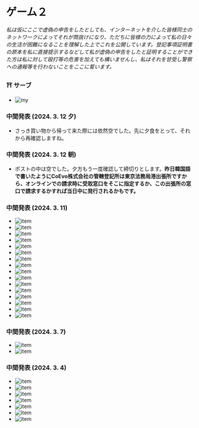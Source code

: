 # ゲーム２

*私は仮にここで虚偽の申告をしたとしても、インターネットを介した皆様同士のネットワークによってそれが筒抜けになり、ただちに皆様の力によって私の日々の生活が困難になることを理解した上でこれを公開しています。登記事項証明書の原本を私に直接提示するなどして私が虚偽の申告をしたと証明することができた方は私に対して殴打等の危害を加えても構いませんし、私はそれを甘受し警察への通報等を行わないことをここに誓います。* 

### :shinto_shrine: サーブ
- ![my](my.png)

### 中間発表 (2024. 3. 12 夕)
- さっき買い物から帰って来た際には依然空でした。先に夕食をとって、それから再確認しますね。

### 中間発表 (2024. 3. 12 朝)
- ポストの中は空でした。夕方もう一度確認して締切りとします。**昨日韓国語で書いたようにCoEvo株式会社の管轄登記所は東京法務局港出張所ですから、オンラインでの請求時に受取窓口をそこに指定するか、この出張所の窓口で請求するかすれば当日中に発行されるかもです。**

### 中間発表 (2024. 3. 11)
- ![item](mar11-01.jpg)
- ![item](mar11-02.jpg)
- ![item](mar11-03.jpg)
- ![item](mar11-04.jpg)
- ![item](mar11-05.jpg)
- ![item](mar11-06.jpg)
- ![item](mar11-07.jpg)
- ![item](mar11-08.jpg)
- ![item](mar11-09.jpg)
- ![item](mar11-10.jpg)
- ![item](mar11-11.jpg)
- ![item](mar11-12.jpg)
- ![item](mar11-13.jpg)
- ![item](mar11-14.jpg)
- ![item](mar11-15.jpg)
- ![item](mar11-16.jpg)

### 中間発表 (2024. 3. 7)
- ![item](mar07-01.jpg)
- ![item](mar07-02.jpg)

### 中間発表 (2024. 3. 4)
- ![item](mar04-01.jpg)
- ![item](mar04-02.jpg)
- ![item](mar04-03.jpg)
- ![item](mar04-04.jpg)
- ![item](mar04-05.jpg)
- ![item](mar04-06.jpg)
- ![item](mar04-07.jpg)
